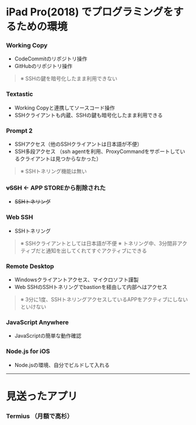 # iPad Pro(2018) でプログラミングをするための環境

### Working Copy
- CodeCommitのリポジトリ操作
- GitHubのリポジトリ操作
> ※ SSHの鍵を暗号化したまま利用できない

### Textastic
- Working Copyと連携してソースコード操作
- SSHクライアントも内蔵、SSHの鍵も暗号化したまま利用できる

### Prompt 2
- SSHアクセス（他のSSHクライアントは日本語が不便）
- SSH多段アクセス （ssh agentを利用、ProxyCommandをサポートしているクライアントは見つからなかった）
> ※ SSHトネリング機能は無い

### ~~vSSH~~ ← APP STOREから削除された
- ~~SSHトネリング~~

### Web SSH
- SSHトネリング
> ※ SSHクライアントとしては日本語が不便
> ※ トネリング中、3分間非アクティブだと通知を出してくれてすぐアクティブにできる

### Remote Desktop
- Windowsクライアントアクセス、マイクロソフト謹製
- Web SSHのSSHトネリングでbastionを経由して内部へはアクセス
> ※ 3分に1度、SSHトネリングアクセスしているAPPをアクティブにしないといけない

### JavaScript Anywhere
- JavaScriptの簡単な動作確認

### Node.js for iOS
- Node.jsの環境、自分でビルドして入れる


---


# 見送ったアプリ
### Termius （月額で高杉）
